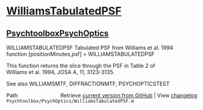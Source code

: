 # [WilliamsTabulatedPSF](WilliamsTabulatedPSF)
## [Psychtoolbox](Psychtoolbox)[PsychOptics](PsychOptics)

WILLIAMSTABULATEDPSF  Tabulated PSF from Williams et al. 1994  
   function [positionMinutes,psf] = WILLIAMSTABULATEDPSF  
  
   This function returns the slice through the PSF in Table 2 of  
   Williams et al. 1994, JOSA A, 11, 3123-3135.  
  
   See also WILLIAMSMTF, DIFFRACTIONMTF, PSYCHOPTICSTEST  




<div class="code_header" style="text-align:right;">
  <span style="float:left;">Path&nbsp;&nbsp;</span> <span class="counter">Retrieve <a href=
  "https://raw.github.com/Psychtoolbox-3/Psychtoolbox-3/beta/Psychtoolbox/PsychOptics/WilliamsTabulatedPSF.m">current version from GitHub</a> | View <a href=
  "https://github.com/Psychtoolbox-3/Psychtoolbox-3/commits/beta/Psychtoolbox/PsychOptics/WilliamsTabulatedPSF.m">changelog</a></span>
</div>
<div class="code">
  <code>Psychtoolbox/PsychOptics/WilliamsTabulatedPSF.m</code>
</div>

